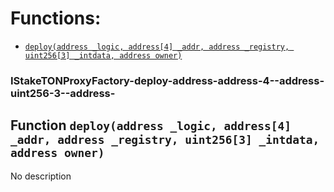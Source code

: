 # Functions:

- [`deploy(address _logic, address[4] _addr, address _registry, uint256[3] _intdata, address owner)`](#IStakeTONProxyFactory-deploy-address-address-4--address-uint256-3--address-)

### IStakeTONProxyFactory-deploy-address-address-4--address-uint256-3--address-

## Function `deploy(address _logic, address[4] _addr, address _registry, uint256[3] _intdata, address owner)`

No description
